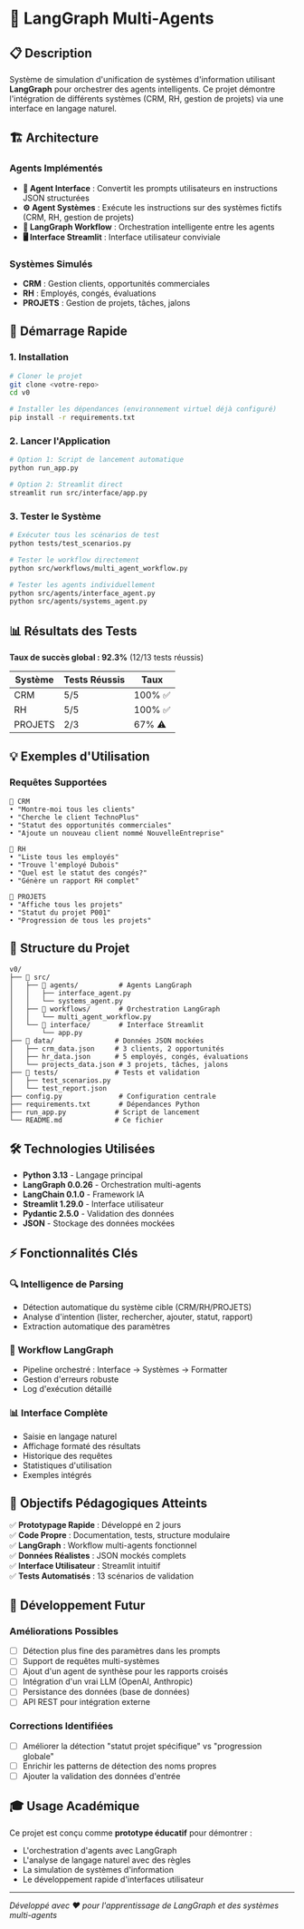 # 🤖 LangGraph Multi-Agents 

## 📋 Description
Système de simulation d'unification de systèmes d'information utilisant **LangGraph** pour orchestrer des agents intelligents. Ce projet démontre l'intégration de différents systèmes (CRM, RH, gestion de projets) via une interface en langage naturel.

## 🏗️ Architecture

### Agents Implémentés
- **🧠 Agent Interface** : Convertit les prompts utilisateurs en instructions JSON structurées
- **⚙️ Agent Systèmes** : Exécute les instructions sur des systèmes fictifs (CRM, RH, gestion de projets)
- **🔄 LangGraph Workflow** : Orchestration intelligente entre les agents
- **🖥️ Interface Streamlit** : Interface utilisateur conviviale

### Systèmes Simulés
- **CRM** : Gestion clients, opportunités commerciales
- **RH** : Employés, congés, évaluations
- **PROJETS** : Gestion de projets, tâches, jalons

## 🚀 Démarrage Rapide

### 1. Installation
```bash
# Cloner le projet
git clone <votre-repo>
cd v0

# Installer les dépendances (environnement virtuel déjà configuré)
pip install -r requirements.txt
```

### 2. Lancer l'Application
```bash
# Option 1: Script de lancement automatique
python run_app.py

# Option 2: Streamlit direct
streamlit run src/interface/app.py
```

### 3. Tester le Système
```bash
# Exécuter tous les scénarios de test
python tests/test_scenarios.py

# Tester le workflow directement
python src/workflows/multi_agent_workflow.py

# Tester les agents individuellement
python src/agents/interface_agent.py
python src/agents/systems_agent.py
```

## 📊 Résultats des Tests

**Taux de succès global : 92.3%** (12/13 tests réussis)

| Système | Tests Réussis | Taux |
|---------|---------------|------|
| CRM     | 5/5          | 100% ✅ |
| RH      | 5/5          | 100% ✅ |
| PROJETS | 2/3          | 67%  ⚠️ |

## 💡 Exemples d'Utilisation

### Requêtes Supportées
```
🔵 CRM
• "Montre-moi tous les clients"
• "Cherche le client TechnoPlus"
• "Statut des opportunités commerciales"
• "Ajoute un nouveau client nommé NouvelleEntreprise"

🔵 RH
• "Liste tous les employés"
• "Trouve l'employé Dubois"
• "Quel est le statut des congés?"
• "Génère un rapport RH complet"

🔵 PROJETS
• "Affiche tous les projets"
• "Statut du projet P001"
• "Progression de tous les projets"
```

## 📁 Structure du Projet
```
v0/
├── 📁 src/
│   ├── 📁 agents/          # Agents LangGraph
│   │   ├── interface_agent.py
│   │   └── systems_agent.py
│   ├── 📁 workflows/       # Orchestration LangGraph
│   │   └── multi_agent_workflow.py
│   └── 📁 interface/       # Interface Streamlit
│       └── app.py
├── 📁 data/               # Données JSON mockées
│   ├── crm_data.json     # 3 clients, 2 opportunités
│   ├── hr_data.json      # 5 employés, congés, évaluations
│   └── projects_data.json # 3 projets, tâches, jalons
├── 📁 tests/              # Tests et validation
│   ├── test_scenarios.py
│   └── test_report.json
├── config.py              # Configuration centrale
├── requirements.txt       # Dépendances Python
├── run_app.py            # Script de lancement
└── README.md             # Ce fichier
```

## 🛠️ Technologies Utilisées
- **Python 3.13** - Langage principal
- **LangGraph 0.0.26** - Orchestration multi-agents
- **LangChain 0.1.0** - Framework IA
- **Streamlit 1.29.0** - Interface utilisateur
- **Pydantic 2.5.0** - Validation des données
- **JSON** - Stockage des données mockées

## ⚡ Fonctionnalités Clés

### 🔍 Intelligence de Parsing
- Détection automatique du système cible (CRM/RH/PROJETS)
- Analyse d'intention (lister, rechercher, ajouter, statut, rapport)
- Extraction automatique des paramètres

### 🔄 Workflow LangGraph
- Pipeline orchestré : Interface → Systèmes → Formatter
- Gestion d'erreurs robuste
- Log d'exécution détaillé

### 📊 Interface Complète
- Saisie en langage naturel
- Affichage formaté des résultats
- Historique des requêtes
- Statistiques d'utilisation
- Exemples intégrés

## 🎯 Objectifs Pédagogiques Atteints

✅ **Prototypage Rapide** : Développé en 2 jours  
✅ **Code Propre** : Documentation, tests, structure modulaire  
✅ **LangGraph** : Workflow multi-agents fonctionnel  
✅ **Données Réalistes** : JSON mockés complets  
✅ **Interface Utilisateur** : Streamlit intuitif  
✅ **Tests Automatisés** : 13 scénarios de validation  

## 🔧 Développement Futur

### Améliorations Possibles
- [ ] Détection plus fine des paramètres dans les prompts
- [ ] Support de requêtes multi-systèmes
- [ ] Ajout d'un agent de synthèse pour les rapports croisés
- [ ] Intégration d'un vrai LLM (OpenAI, Anthropic)
- [ ] Persistance des données (base de données)
- [ ] API REST pour intégration externe

### Corrections Identifiées
- [ ] Améliorer la détection "statut projet spécifique" vs "progression globale"
- [ ] Enrichir les patterns de détection des noms propres
- [ ] Ajouter la validation des données d'entrée

## 🎓 Usage Académique
Ce projet est conçu comme **prototype éducatif** pour démontrer :
- L'orchestration d'agents avec LangGraph
- L'analyse de langage naturel avec des règles
- La simulation de systèmes d'information
- Le développement rapide d'interfaces utilisateur

---
*Développé avec ❤️ pour l'apprentissage de LangGraph et des systèmes multi-agents*
